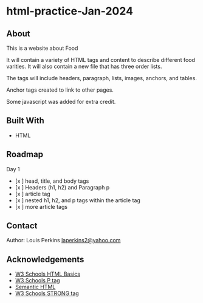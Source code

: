 # html-practice-Jan-2024

## About

This is a website about Food

It will contain a variety of HTML tags and content to describe different food varities. It will also contain a new file that has three order lists.

The tags will include headers, paragraph, lists, images, anchors, and tables.

Anchor tags created to link to other pages.

Some javascript was added for extra credit.

## Built With

- HTML

## Roadmap

Day 1

- [x ] head, title, and body tags
- [x ] Headers (h1, h2) and Paragraph p
- [x ] article tag
- [x ] nested h1, h2, and p tags within the article tag
- [x ] more article tags

## Contact

Author: Louis Perkins laperkins2@yahoo.com

## Acknowledgements

- [W3 Schools HTML Basics](https://www.w3schools.com/html/html_basic.asp)
- [W3 Schools P tag](https://www.w3schools.com/tags/tag_p.asp)
- [Semantic HTML](https://www.semrush.com/blog/semantic-html5-guide/)
- [W3 Schools STRONG tag](https://www.w3schools.com/tags/tag_strong.asp)
